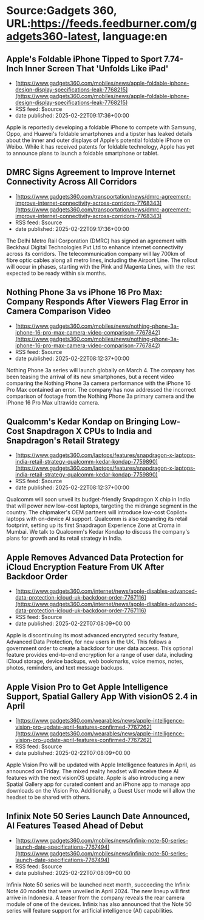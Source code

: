 # Source:Gadgets 360, URL:https://feeds.feedburner.com/gadgets360-latest, language:en

## Apple's Foldable iPhone Tipped to Sport 7.74-Inch Inner Screen That 'Unfolds Like iPad'
 - [https://www.gadgets360.com/mobiles/news/apple-foldable-iphone-design-display-specifications-leak-7768215](https://www.gadgets360.com/mobiles/news/apple-foldable-iphone-design-display-specifications-leak-7768215)
 - RSS feed: $source
 - date published: 2025-02-22T09:17:36+00:00

Apple is reportedly developing a foldable iPhone to compete with Samsung, Oppo, and Huawei's foldable smartphones and a tipster has leaked details about the inner and outer displays of Apple's potential foldable iPhone on Weibo. While it has received patents for foldable technology, Apple has yet to announce plans to launch a foldable smartphone or tablet.

## DMRC Signs Agreement to Improve Internet Connectivity Across All Corridors
 - [https://www.gadgets360.com/transportation/news/dmrc-agreement-improve-internet-connectivity-across-corridors-7768343](https://www.gadgets360.com/transportation/news/dmrc-agreement-improve-internet-connectivity-across-corridors-7768343)
 - RSS feed: $source
 - date published: 2025-02-22T09:17:36+00:00

The Delhi Metro Rail Corporation (DMRC) has signed an agreement with Beckhaul Digital Technologies Pvt Ltd to enhance internet connectivity across its corridors. The telecommunication company will lay 700km of fibre optic cables along all metro lines, including the Airport Line. The rollout will occur in phases, starting with the Pink and Magenta Lines, with the rest expected to be ready within six months.

## Nothing Phone 3a vs iPhone 16 Pro Max: Company Responds After Viewers Flag Error in Camera Comparison Video
 - [https://www.gadgets360.com/mobiles/news/nothing-phone-3a-iphone-16-pro-max-camera-video-comparison-7767842](https://www.gadgets360.com/mobiles/news/nothing-phone-3a-iphone-16-pro-max-camera-video-comparison-7767842)
 - RSS feed: $source
 - date published: 2025-02-22T08:12:37+00:00

Nothing Phone 3a series will launch globally on March 4. The company has been teasing the arrival of its new smartphones, but a recent video comparing the Nothing Phone 3a camera performance with the iPhone 16 Pro Max contained an error. The company has now addressed the incorrect comparison of footage from the Nothing Phone 3a primary camera and the iPhone 16 Pro Max ultrawide camera.

## Qualcomm's Kedar Kondap on Bringing Low-Cost Snapdragon X CPUs to India and Snapdragon's Retail Strategy
 - [https://www.gadgets360.com/laptops/features/snapdragon-x-laptops-india-retail-strategy-qualcomm-kedar-kondap-7759890](https://www.gadgets360.com/laptops/features/snapdragon-x-laptops-india-retail-strategy-qualcomm-kedar-kondap-7759890)
 - RSS feed: $source
 - date published: 2025-02-22T08:12:37+00:00

Qualcomm will soon unveil its budget-friendly Snapdragon X chip in India that will power new low-cost laptops, targeting the midrange segment in the country. The chipmaker's OEM partners will introduce low-cost Copilot+ laptops with on-device AI support. Qualcomm is also expanding its retail footprint, setting up its first Snapdragon Experience Zone at Croma in Mumbai. We talk to Qualcomm's Kedar Kondap to discuss the company's plans for growth and its retail strategy in India.

## Apple Removes Advanced Data Protection for iCloud Encryption Feature From UK After Backdoor Order
 - [https://www.gadgets360.com/internet/news/apple-disables-advanced-data-protection-icloud-uk-backdoor-order-7767116](https://www.gadgets360.com/internet/news/apple-disables-advanced-data-protection-icloud-uk-backdoor-order-7767116)
 - RSS feed: $source
 - date published: 2025-02-22T07:08:09+00:00

Apple is discontinuing its most advanced encrypted security feature, Advanced Data Protection, for new users in the UK. This follows a government order to create a backdoor for user data access. This optional feature provides end-to-end encryption for a range of user data, including iCloud storage, device backups, web bookmarks, voice memos, notes, photos, reminders, and text message backups.

## Apple Vision Pro to Get Apple Intelligence Support, Spatial Gallery App With visionOS 2.4 in April
 - [https://www.gadgets360.com/wearables/news/apple-intelligence-vision-pro-update-april-features-confirmed-7767262](https://www.gadgets360.com/wearables/news/apple-intelligence-vision-pro-update-april-features-confirmed-7767262)
 - RSS feed: $source
 - date published: 2025-02-22T07:08:09+00:00

Apple Vision Pro will be updated with Apple Intelligence features in April, as announced on Friday. The mixed reality headset will receive these AI features with the next visionOS update. Apple is also introducing a new Spatial Gallery app for curated content and an iPhone app to manage app downloads on the Vision Pro. Additionally, a Guest User mode will allow the headset to be shared with others.

## Infinix Note 50 Series Launch Date Announced, AI Features Teased Ahead of Debut
 - [https://www.gadgets360.com/mobiles/news/infinix-note-50-series-launch-date-specifications-7767494](https://www.gadgets360.com/mobiles/news/infinix-note-50-series-launch-date-specifications-7767494)
 - RSS feed: $source
 - date published: 2025-02-22T07:08:09+00:00

Infinix Note 50 series will be launched next month, succeeding the Infinix Note 40 models that were unveiled in April 2024. The new lineup will first arrive in Indonesia. A teaser from the company reveals the rear camera module of one of the devices. Infinix has also announced that the Note 50 series will feature support for artificial intelligence (AI) capabilities.

